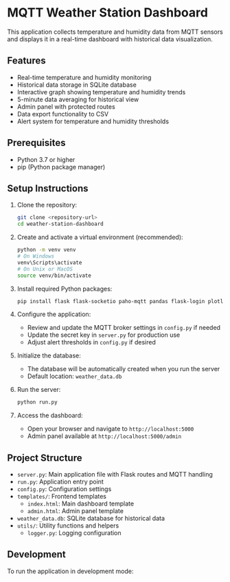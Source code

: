 # MQTT Weather Station Dashboard

This application collects temperature and humidity data from MQTT sensors and displays it in a real-time dashboard with historical data visualization.

## Features

- Real-time temperature and humidity monitoring
- Historical data storage in SQLite database
- Interactive graph showing temperature and humidity trends
- 5-minute data averaging for historical view
- Admin panel with protected routes
- Data export functionality to CSV
- Alert system for temperature and humidity thresholds

## Prerequisites

- Python 3.7 or higher
- pip (Python package manager)

## Setup Instructions

1. Clone the repository:
   ```bash
   git clone <repository-url>
   cd weather-station-dashboard
   ```

2. Create and activate a virtual environment (recommended):
   ```bash
   python -m venv venv
   # On Windows
   venv\Scripts\activate
   # On Unix or MacOS
   source venv/bin/activate
   ```

3. Install required Python packages:
   ```bash
   pip install flask flask-socketio paho-mqtt pandas flask-login plotly
   ```

4. Configure the application:
   - Review and update the MQTT broker settings in `config.py` if needed
   - Update the secret key in `server.py` for production use
   - Adjust alert thresholds in `config.py` if desired

5. Initialize the database:
   - The database will be automatically created when you run the server
   - Default location: `weather_data.db`

6. Run the server:
   ```bash
   python run.py
   ```

7. Access the dashboard:
   - Open your browser and navigate to `http://localhost:5000`
   - Admin panel available at `http://localhost:5000/admin`

## Project Structure

- `server.py`: Main application file with Flask routes and MQTT handling
- `run.py`: Application entry point
- `config.py`: Configuration settings
- `templates/`: Frontend templates
  - `index.html`: Main dashboard template
  - `admin.html`: Admin panel template
- `weather_data.db`: SQLite database for historical data
- `utils/`: Utility functions and helpers
  - `logger.py`: Logging configuration

## Development

To run the application in development mode: